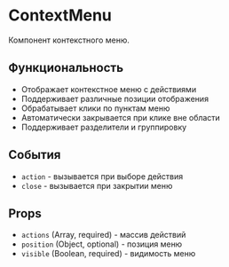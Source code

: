 # ContextMenu

Компонент контекстного меню.

## Функциональность

- Отображает контекстное меню с действиями
- Поддерживает различные позиции отображения
- Обрабатывает клики по пунктам меню
- Автоматически закрывается при клике вне области
- Поддерживает разделители и группировку

## События

- `action` - вызывается при выборе действия
- `close` - вызывается при закрытии меню

## Props

- `actions` (Array, required) - массив действий
- `position` (Object, optional) - позиция меню
- `visible` (Boolean, required) - видимость меню
